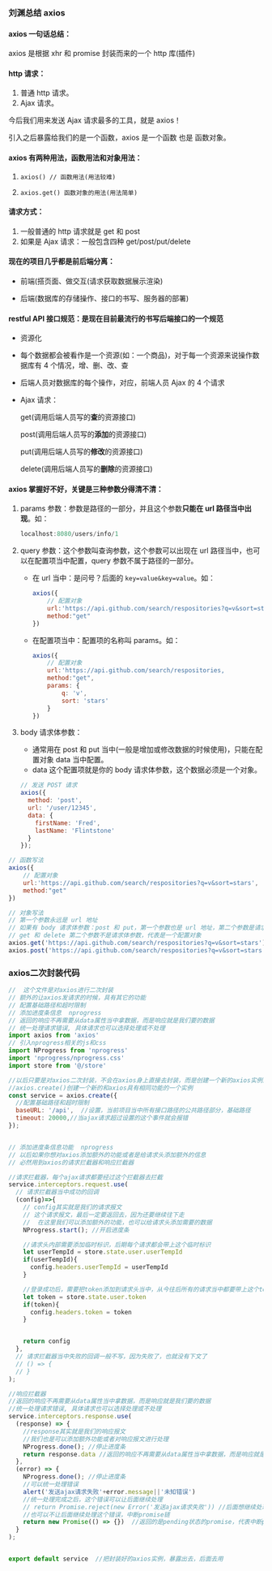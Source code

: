 ### 刘渊总结 axios

#### axios 一句话总结：

axios 是根据 xhr 和 promise 封装而来的一个 http 库(插件)

#### http 请求：

1. 普通 http 请求。
2. Ajax 请求。

今后我们用来发送 Ajax 请求最多的工具，就是 axios！

引入之后暴露给我们的是一个函数，axios 是一个函数 也是 函数对象。

#### axios 有两种用法，函数用法和对象用法：

1. `axios() // 函数用法(用法较难)`

2. `axios.get() 函数对象的用法(用法简单)`

#### 请求方式：

1. 一般普通的 http 请求就是 get 和 post
2. 如果是 Ajax 请求：一般包含四种 get/post/put/delete

#### 现在的项目几乎都是前后端分离：

- 前端(搭页面、做交互(请求获取数据展示渲染)

- 后端(数据库的存储操作、接口的书写、服务器的部署)

#### restful API 接口规范：是现在目前最流行的书写后端接口的一个规范

- 资源化

- 每个数据都会被看作是一个资源(如：一个商品)，对于每一个资源来说操作数据库有 4 个情况，增、删、改、查

- 后端人员对数据库的每个操作，对应，前端人员 Ajax 的 4 个请求

- Ajax 请求：

  get(调用后端人员写的**查**的资源接口)

  post(调用后端人员写的**添加**的资源接口)

  put(调用后端人员写的**修改**的资源接口)

  delete(调用后端人员写的**删除**的资源接口)

#### axios 掌握好不好，关键是三种参数分得清不清：

1. params 参数：参数是路径的一部分，并且这个参数**只能在 url 路径当中出现**。如：

   ```js
   localhost:8080/users/info/1
   ```

   

2. query 参数：这个参数叫查询参数，这个参数可以出现在 url 路径当中，也可以在配置项当中配置，query 参数不属于路径的一部分。

   - 在 url 当中：是问号？后面的 `key=value&key=value`。如：

     ```js
     axios({
         // 配置对象
         url:'https://api.github.com/search/respositories?q=v&sort=stars',
         method:"get"
     })
     ```

     

   - 在配置项当中：配置项的名称叫 params。如：

     ```js
     axios({
         // 配置对象
         url:'https://api.github.com/search/respositories,
         method:"get",
         params: {
             q: 'v',
             sort: 'stars'
         }
     })
     ```

     

3. body 请求体参数：

   - 通常用在 post 和 put 当中(一般是增加或修改数据的时候使用)，只能在配置对象 data 当中配置。
   - data 这个配置项就是你的 body 请求体参数，这个数据必须是一个对象。

   ```js
   // 发送 POST 请求
   axios({
     method: 'post',
     url: '/user/12345',
     data: {
       firstName: 'Fred',
       lastName: 'Flintstone'
     }
   });
   ```

   

```js
// 函数写法
axios({
    // 配置对象
    url:'https://api.github.com/search/respositories?q=v&sort=stars',
    method:"get"
})
```



```js
// 对象写法
// 第一个参数永远是 url 地址
// 如果有 body 请求体参数：post 和 put，第一个参数也是 url 地址，第二个参数是请求体参数(一个对象)，第三个参数是配置对象
// get 和 delete 第二个参数不是请求体参数，代表是一个配置对象
axios.get('https://api.github.com/search/respositories?q=v&sort=stars')
axios.post('https://api.github.com/search/respositories?q=v&sort=stars',{请求体参数})
```



### axios二次封装代码

```js
//  这个文件是对axios进行二次封装
// 额外的让axios发请求的时候，具有其它的功能
// 配置基础路径和超时限制
// 添加进度条信息  nprogress
// 返回的响应不再需要从data属性当中拿数据，而是响应就是我们要的数据
// 统一处理请求错误, 具体请求也可以选择处理或不处理
import axios from 'axios'
// 引入nprogress相关的js和css
import NProgress from 'nprogress'
import 'nprogress/nprogress.css'
import store from '@/store'

//以后只要是对axios二次封装，不会在axios身上直接去封装，而是创建一个新的axios实例进行封装
//axios.create()创建一个新的和axios具有相同功能的一个实例
const service = axios.create({
  //配置基础路径和超时限制
  baseURL: '/api',  //设置，当前项目当中所有接口路径的公共路径部分，基础路径
  timeout: 20000,//当ajax请求超过设置的这个事件就会报错
});


// 添加进度条信息功能  nprogress
// 以后如果你想对axios添加额外的功能或者是给请求头添加额外的信息
// 必然用到axios的请求拦截器和响应拦截器

//请求拦截器，每个ajax请求都要经过这个拦截器去拦截
service.interceptors.request.use(
  // 请求拦截器当中成功的回调
  (config)=>{
    // config其实就是我们的请求报文
    // 这个请求报文，最后一定要返回去，因为还要继续往下走
    //  在这里我们可以添加额外的功能，也可以给请求头添加需要的数据
    NProgress.start(); //开启进度条

    //请求头内部需要添加临时标识，后期每个请求都会带上这个临时标识
    let userTempId = store.state.user.userTempId
    if(userTempId){
      config.headers.userTempId = userTempId
    }

    //登录成功后，需要把token添加到请求头当中，从今往后所有的请求当中都要带上这个token
    let token = store.state.user.token
    if(token){
      config.headers.token = token
    }


    return config
  },
  // 请求拦截器当中失败的回调一般不写，因为失败了，也就没有下文了
  // () => {
  // }
);

//响应拦截器
//返回的响应不再需要从data属性当中拿数据，而是响应就是我们要的数据
//统一处理请求错误, 具体请求也可以选择处理或不处理
service.interceptors.response.use(
  (response) => {
    //response其实就是我们的响应报文
    //我们也是可以添加额外功能或者对响应报文进行处理
    NProgress.done(); //停止进度条
    return response.data //返回的响应不再需要从data属性当中拿数据，而是响应就是我们要的数据
  },
  (error) => {
    NProgress.done(); //停止进度条
    //可以统一处理错误
    alert('发送ajax请求失败'+error.message||'未知错误')
    //统一处理完成之后，这个错误可以让后面继续处理
    // return Promise.reject(new Error('发送ajax请求失败')) //后面想继续处理这个错误，返回失败的promise
    //也可以不让后面继续处理这个错误，中断promise链
    return new Promise(() => {})  //返回的是pending状态的promise，代表中断promise链，后期也就没办法处理了
  }
);


export default service  //把封装好的axios实例，暴露出去，后面去用
```


